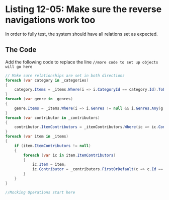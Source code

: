 # Listing 12-05: Make sure the reverse navigations work too

In order to fully test, the system should have all relations set as expected.

## The Code

Add the following code to replace the line `//more code to set up objects will go here`

```cs
// Make sure relationships are set in both directions
foreach (var category in _categories)
{
    category.Items = _items.Where(i => i.CategoryId == category.Id).ToList();
}
foreach (var genre in _genres)
{
    genre.Items = _items.Where(i => i.Genres != null && i.Genres.Any(g => g.Id == genre.Id)).ToList();
}
foreach (var contributor in _contributors)
{
    contributor.ItemContributors = _itemContributors.Where(ic => ic.ContributorId == contributor.Id).ToList();
}
foreach (var item in _items)
{
    if (item.ItemContributors != null)
    {
        foreach (var ic in item.ItemContributors)
        {
            ic.Item = item;
            ic.Contributor = _contributors.FirstOrDefault(c => c.Id == ic.ContributorId);
        }
    }
}

//Mocking Operations start here
```  